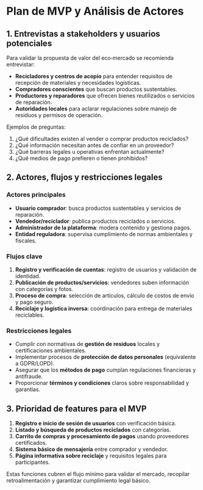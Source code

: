 # Plan de MVP y Análisis de Actores

## 1. Entrevistas a stakeholders y usuarios potenciales

Para validar la propuesta de valor del eco‑mercado se recomienda entrevistar:

- **Recicladores y centros de acopio** para entender requisitos de recepción de materiales y necesidades logísticas.
- **Compradores conscientes** que buscan productos sustentables.
- **Productores y reparadores** que ofrecen bienes reutilizados o servicios de reparación.
- **Autoridades locales** para aclarar regulaciones sobre manejo de residuos y permisos de operación.

Ejemplos de preguntas:

1. ¿Qué dificultades existen al vender o comprar productos reciclados?
2. ¿Qué información necesitan antes de confiar en un proveedor?
3. ¿Qué barreras legales u operativas enfrentan actualmente?
4. ¿Qué medios de pago prefieren o tienen prohibidos?

## 2. Actores, flujos y restricciones legales

### Actores principales

- **Usuario comprador**: busca productos sustentables y servicios de reparación.
- **Vendedor/reciclador**: publica productos reciclados o servicios.
- **Administrador de la plataforma**: modera contenido y gestiona pagos.
- **Entidad reguladora**: supervisa cumplimiento de normas ambientales y fiscales.

### Flujos clave

1. **Registro y verificación de cuentas**: registro de usuarios y validación de identidad.
2. **Publicación de productos/servicios**: vendedores suben información con categorías y fotos.
3. **Proceso de compra**: selección de artículos, cálculo de costos de envío y pago seguro.
4. **Reciclaje y logística inversa**: coordinación para entrega de materiales reciclables.

### Restricciones legales

- Cumplir con normativas de **gestión de residuos** locales y certificaciones ambientales.
- Implementar procesos de **protección de datos personales** (equivalente a GDPR/LOPD).
- Asegurar que los **métodos de pago** cumplan regulaciones financieras y antifraude.
- Proporcionar **términos y condiciones** claros sobre responsabilidad y garantías.

## 3. Prioridad de features para el MVP

1. **Registro e inicio de sesión de usuarios** con verificación básica.
2. **Listado y búsqueda de productos reciclados** con categorías.
3. **Carrito de compras y procesamiento de pagos** usando proveedores certificados.
4. **Sistema básico de mensajería** entre comprador y vendedor.
5. **Página informativa sobre reciclaje** y requisitos legales para participantes.

Estas funciones cubren el flujo mínimo para validar el mercado, recopilar retroalimentación y garantizar cumplimiento legal básico.

